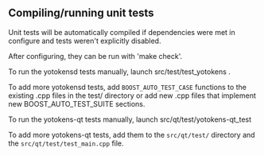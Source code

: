Compiling/running unit tests
----------------------------

Unit tests will be automatically compiled if dependencies were met in configure
and tests weren't explicitly disabled.

After configuring, they can be run with 'make check'.

To run the yotokensd tests manually, launch src/test/test_yotokens .

To add more yotokensd tests, add `BOOST_AUTO_TEST_CASE` functions to the existing
.cpp files in the test/ directory or add new .cpp files that
implement new BOOST_AUTO_TEST_SUITE sections.

To run the yotokens-qt tests manually, launch src/qt/test/yotokens-qt_test

To add more yotokens-qt tests, add them to the `src/qt/test/` directory and
the `src/qt/test/test_main.cpp` file.